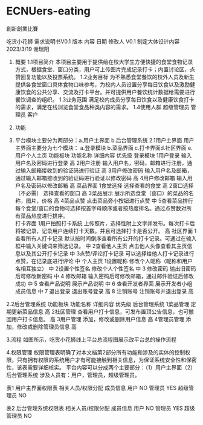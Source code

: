 # ECNUers-eating
創新創業比賽







吃货小花狮
需求说明书V0.1
版本	内容	日期	修改人
V0.1	制定大体设计内容	2023/3/19	谢瑞阳



 




 























1.	概要
1.1项目简介
  本项目主要用于提供给在校大学生方便快捷的食堂食物记录方式，根据食堂、窗口分类，用户可上传图片完成记录打卡；内置讨论区，点赞回复功能以及投票系统。
1.2业务目标
为不熟悉食堂餐饮的校外人员及新生提供各食堂窗口具体食物口味参考，为校内人员设置分享每日饮食以及激励健康饮食的公共分享、交流及打卡平台。并可提供用户餐饮统计数据给需要进行餐饮调查的组织。
1.3业务范围
满足校内成员分享每日饮食以及健康饮食打卡的需求，满足在线浏览食堂食品种类内容的需求。
1.4使用人群
超级管理员
管理员
客户

2.	功能
3.	  平台模块主要分为两部分：a.用户主界面  b.后台管理系统
2.1用户主界面
用户主界面主要分为七个模块：
a.登录模块 b.菜品界面 c.打卡界面d.社区界面 e.用户个人主页
功能板块	功能名称	详细内容	优先级
登录模块	1用户登录	输入用户名及密码进行登录	高
	2用户注册	输入用户名，密码，邮箱进行注册，通过输入邮箱接收到的验证码进行验证	高
	3用户修改密码	输入用户名及邮箱，通过输入邮箱接收到的验证码进行验证以修改密码	高
	4用户修改邮箱	输入用户名及密码以修改邮箱	高
菜品界面	1食堂选择	选择查看的食堂	高
	2窗口选择（不必需）	选择查看的窗口	高
	3菜品展示	展示所选食堂（窗口）的菜品的名称，图片，价格	高
	4菜品点赞	点击菜品旁小按钮进行点赞	中
	5查看菜品排行	每个食堂/窗口的食物可选择按首字母顺序或者按热度排名。通过点赞数对所有菜品热度进行排序。	
打卡界面	1用户拍照打卡系统	上传照片，选择性附上文字并发布。每次打卡后将被记录，记录用户连续打卡天数。并且可选择打卡是否公开。	高
社区界面	1查看所有人打卡记录	默认按时间倒序查看所有公开的打卡记录。可通过在输入框中输入关键词来筛选记录。	中
	2查看他人主页	点击他人头像查看其主页信息以及其公开打卡记录	中
	3点赞/评论打卡记录	可以选择给他人打卡记录进行点赞，在记录底进行评论	中
个人主页	1设置昵称	修改个人昵称（昵称和用户名相互独立）	中
	2设置个性签名	修改个人个性签名	中
	3 修改密码	输出旧密码后可修改新密码	中
	4 修改邮箱	输入密码后可修改邮箱，通过邮件验证后修改成功	中
	5 查看产品说明	展示产品说明	中
	6 查看开发者界面	展示开发者小组成员信息	中
	7 退出登录	退出账号登录	高
	8 注销账号	注销账号并退出登录	高


2.2后台管理系统
功能板块	功能名称	详细内容	优先级
后台管理系统	1菜品管理	定期更新菜品信息	高
	2社区管理	查看用户打卡信息，可发布置顶公告信息，也可撤回用户打卡信息。	高
	3用户管理	添加，修改或删除用户信息	高
	4管理员管理	添加，修改或删除管理员信息	高


3.流程
如图所示，吃货小花狮线上平台总流程图展示改平台总的操作流程
 
4.权限管理
权限管理表明确了对本文档第2部分所有功能和涉及的实体的控制权限，只有拥有权限的系统用户才有可能接触到相关信息，为保证系统安全性和保密性，该表需要详细核实。
平台内容可以分成两个主要部分：（1）用户主界面（2）后台管理系统
涉及人员有：用户，管理员，超级管理员。

表1 用户主界面权限表
相关人员/权限分配	成员信息
用户	NO
管理员	YES
超级管理员	NO

 

表2 后台管理系统权限表
相关人员/权限分配	成员信息
用户	NO
管理员	YES
超级管理员	NO

